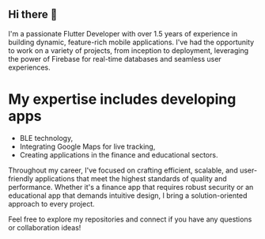 ## Hi there 👋
I'm a passionate Flutter Developer with over 1.5 years of experience in building dynamic, feature-rich mobile applications. I've had the opportunity to work on a variety of projects, from inception to deployment, leveraging the power of Firebase for real-time databases and seamless user experiences. 
# My expertise includes developing apps
-  BLE technology,
-  Integrating Google Maps for live tracking,
-  Creating applications in the finance and educational sectors.

Throughout my career, I've focused on crafting efficient, scalable, and user-friendly applications that meet the highest standards of quality and performance. Whether it's a finance app that requires robust security or an educational app that demands intuitive design, I bring a solution-oriented approach to every project.

Feel free to explore my repositories and connect if you have any questions or collaboration ideas!

<!--
**Zohaib2233/Zohaib2233** is a ✨ _special_ ✨ repository because its `README.md` (this file) appears on your GitHub profile.

Here are some ideas to get you started:

- 🔭 I’m currently working on ...
- 🌱 I’m currently learning ...
- 👯 I’m looking to collaborate on ...
- 🤔 I’m looking for help with ...
- 💬 Ask me about ...
- 📫 How to reach me: ...
- 😄 Pronouns: ...
- ⚡ Fun fact: ...
-->
